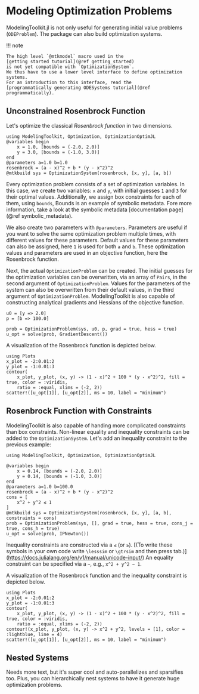 # Modeling Optimization Problems

ModelingToolkit.jl is not only useful for generating initial value problems (`ODEProblem`).
The package can also build optimization systems.

!!! note
    
    The high level `@mtkmodel` macro used in the
    [getting started tutorial](@ref getting_started)
    is not yet compatible with `OptimizationSystem`.
    We thus have to use a lower level interface to define optimization systems.
    For an introduction to this interface, read the
    [programmatically generating ODESystems tutorial](@ref programmatically).

## Unconstrained Rosenbrock Function

Let's optimize the classical _Rosenbrock function_ in two dimensions.

```@example optimization
using ModelingToolkit, Optimization, OptimizationOptimJL
@variables begin
    x = 1.0, [bounds = (-2.0, 2.0)]
    y = 3.0, [bounds = (-1.0, 3.0)]
end
@parameters a=1.0 b=1.0
rosenbrock = (a - x)^2 + b * (y - x^2)^2
@mtkbuild sys = OptimizationSystem(rosenbrock, [x, y], [a, b])
```

Every optimization problem consists of a set of optimization variables.
In this case, we create two variables: `x` and `y`,
with initial guesses `1` and `3` for their optimal values.
Additionally, we assign box constraints for each of them, using `bounds`,
Bounds is an example of symbolic metadata.
Fore more information, take a look at the symbolic metadata
[documentation page](@ref symbolic_metadata).

We also create two parameters with `@parameters`.
Parameters are useful if you want to solve the same optimization problem multiple times,
with different values for these parameters.
Default values for these parameters can also be assigned, here `1` is used for both `a` and `b`.
These optimization values and parameters are used in an objective function, here the Rosenbrock function.

Next, the actual `OptimizationProblem` can be created.
The initial guesses for the optimization variables can be overwritten, via an array of `Pairs`,
in the second argument of `OptimizationProblem`.
Values for the parameters of the system can also be overwritten from their default values,
in the third argument of `OptimizationProblem`.
ModelingToolkit is also capable of constructing analytical gradients and Hessians of the objective function.

```@example optimization
u0 = [y => 2.0]
p = [b => 100.0]

prob = OptimizationProblem(sys, u0, p, grad = true, hess = true)
u_opt = solve(prob, GradientDescent())
```

A visualization of the Rosenbrock function is depicted below.

```@example optimization
using Plots
x_plot = -2:0.01:2
y_plot = -1:0.01:3
contour(
    x_plot, y_plot, (x, y) -> (1 - x)^2 + 100 * (y - x^2)^2, fill = true, color = :viridis,
    ratio = :equal, xlims = (-2, 2))
scatter!([u_opt[1]], [u_opt[2]], ms = 10, label = "minimum")
```

## Rosenbrock Function with Constraints

ModelingToolkit is also capable of handing more complicated constraints than box constraints.
Non-linear equality and inequality constraints can be added to the `OptimizationSystem`.
Let's add an inequality constraint to the previous example:

```@example optimization_constrained
using ModelingToolkit, Optimization, OptimizationOptimJL

@variables begin
    x = 0.14, [bounds = (-2.0, 2.0)]
    y = 0.14, [bounds = (-1.0, 3.0)]
end
@parameters a=1.0 b=100.0
rosenbrock = (a - x)^2 + b * (y - x^2)^2
cons = [
    x^2 + y^2 ≲ 1
]
@mtkbuild sys = OptimizationSystem(rosenbrock, [x, y], [a, b], constraints = cons)
prob = OptimizationProblem(sys, [], grad = true, hess = true, cons_j = true, cons_h = true)
u_opt = solve(prob, IPNewton())
```

Inequality constraints are constructed via a `≲` (or `≳`).
[(To write these symbols in your own code write `\lesssim` or `\gtrsim` and then press tab.)]
(https://docs.julialang.org/en/v1/manual/unicode-input/)
An equality constraint can be specified via a `~`, e.g., `x^2 + y^2 ~ 1`.

A visualization of the Rosenbrock function and the inequality constraint is depicted below.

```@example optimization_constrained
using Plots
x_plot = -2:0.01:2
y_plot = -1:0.01:3
contour(
    x_plot, y_plot, (x, y) -> (1 - x)^2 + 100 * (y - x^2)^2, fill = true, color = :viridis,
    ratio = :equal, xlims = (-2, 2))
contour!(x_plot, y_plot, (x, y) -> x^2 + y^2, levels = [1], color = :lightblue, line = 4)
scatter!([u_opt[1]], [u_opt[2]], ms = 10, label = "minimum")
```

## Nested Systems

Needs more text, but it's super cool and auto-parallelizes and sparsifies too.
Plus, you can hierarchically nest systems to have it generate huge
optimization problems.
